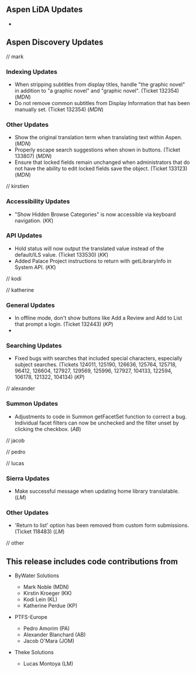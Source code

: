 ## Aspen LiDA Updates
- 

## Aspen Discovery Updates
// mark
### Indexing Updates
- When stripping subtitles from display titles, handle  "the graphic novel" in addition to "a graphic novel" and "graphic novel". (Ticket 132354) (*MDN*)
- Do not remove common subtitles from Display Information that has been manually set. (Ticket 132354) (*MDN*)

### Other Updates
- Show the original translation term when translating text within Aspen. (*MDN*) 
- Properly escape search suggestions when shown in buttons. (Ticket 133807) (*MDN*)
- Ensure that locked fields remain unchanged when administrators that do not have the ability to edit locked fields save the object. (Ticket 133123) (*MDN*)

// kirstien
### Accessibility Updates
- "Show Hidden Browse Categories" is now accessible via keyboard navigation. (*KK*)

### API Updates
- Hold status will now output the translated value instead of the default/ILS value. (Ticket 133530) (*KK*)
- Added Palace Project instructions to return with getLibraryInfo in System API. (*KK*)

// kodi

// katherine
### General Updates
- In offline mode, don't show buttons like Add a Review and Add to List that prompt a login. (Ticket 132443) (*KP*)
- 
### Searching Updates
- Fixed bugs with searches that included special characters, especially subject searches. (Tickets 124011, 125190, 126636, 125764, 125718, 96412, 126604, 127927, 129569, 125996, 127927, 104133, 122594, 106178, 121322, 104134) (*KP*)

// alexander
### Summon Updates
- Adjustments to code in Summon getFacetSet function to correct a bug. Individual facet filters can now be unchecked and the filter unset by clicking the checkbox. (*AB*)

// jacob

// pedro

// lucas
### Sierra Updates
- Make successful message when updating home library translatable. (*LM*)  

### Other Updates
- 'Return to list' option has been removed from custom form submissions. (Ticket 118483) (*LM*)

// other

## This release includes code contributions from
- ByWater Solutions
  - Mark Noble (MDN)
  - Kirstin Kroeger (KK)
  - Kodi Lein (KL)
  - Katherine Perdue (KP)

- PTFS-Europe
  - Pedro Amorim (PA)
  - Alexander Blanchard (AB)
  - Jacob O'Mara (JOM)

- Theke Solutions
  - Lucas Montoya (LM)

